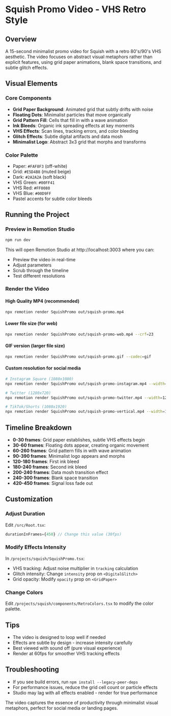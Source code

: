 # Squish Promo Video - VHS Retro Style

## Overview
A 15-second minimalist promo video for Squish with a retro 80's/90's VHS aesthetic. The video focuses on abstract visual metaphors rather than explicit features, using grid paper animations, blank space transitions, and subtle glitch effects.

## Visual Elements

### Core Components
- **Grid Paper Background**: Animated grid that subtly drifts with noise
- **Floating Dots**: Minimalist particles that move organically
- **Grid Pattern Fill**: Cells that fill in with a wave animation
- **Ink Bleeds**: Organic ink spreading effects at key moments
- **VHS Effects**: Scan lines, tracking errors, and color bleeding
- **Glitch Effects**: Subtle digital artifacts and data mosh
- **Minimalist Logo**: Abstract 3x3 grid that morphs and transforms

### Color Palette
- Paper: `#FAF8F3` (off-white)
- Grid: `#E5D4B8` (muted beige)
- Dark: `#2A2A2A` (soft black)
- VHS Green: `#00FF41`
- VHS Red: `#FF0080`
- VHS Blue: `#00D9FF`
- Pastel accents for subtle color bleeds

## Running the Project

### Preview in Remotion Studio
```bash
npm run dev
```
This will open Remotion Studio at http://localhost:3003 where you can:
- Preview the video in real-time
- Adjust parameters
- Scrub through the timeline
- Test different resolutions

### Render the Video

#### High Quality MP4 (recommended)
```bash
npx remotion render SquishPromo out/squish-promo.mp4
```

#### Lower file size (for web)
```bash
npx remotion render SquishPromo out/squish-promo-web.mp4 --crf=23
```

#### GIF version (larger file size)
```bash
npx remotion render SquishPromo out/squish-promo.gif --codec=gif
```

#### Custom resolution for social media
```bash
# Instagram Square (1080x1080)
npx remotion render SquishPromo out/squish-promo-instagram.mp4 --width=1080 --height=1080

# Twitter (1280x720)
npx remotion render SquishPromo out/squish-promo-twitter.mp4 --width=1280 --height=720

# TikTok/Shorts (1080x1920)
npx remotion render SquishPromo out/squish-promo-vertical.mp4 --width=1080 --height=1920
```

## Timeline Breakdown

- **0-30 frames**: Grid paper establishes, subtle VHS effects begin
- **30-60 frames**: Floating dots appear, creating organic movement
- **60-260 frames**: Grid pattern fills in with wave animation
- **90-390 frames**: Minimalist logo appears and morphs
- **120-180 frames**: First ink bleed
- **180-240 frames**: Second ink bleed
- **200-240 frames**: Data mosh transition effect
- **240-300 frames**: Blank space transition
- **420-450 frames**: Signal loss fade out

## Customization

### Adjust Duration
Edit `/src/Root.tsx`:
```typescript
durationInFrames={450} // Change this value (30fps)
```

### Modify Effects Intensity
In `/projects/squish/SquishPromo.tsx`:
- VHS tracking: Adjust noise multiplier in `tracking` calculation
- Glitch intensity: Change `intensity` prop on `<DigitalGlitch>`
- Grid opacity: Modify `opacity` prop on `<GridPaper>`

### Change Colors
Edit `/projects/squish/components/RetroColors.tsx` to modify the color palette.

## Tips
- The video is designed to loop well if needed
- Effects are subtle by design - increase intensity carefully
- Best viewed with sound off (pure visual experience)
- Render at 60fps for smoother VHS tracking effects

## Troubleshooting
- If you see build errors, run `npm install --legacy-peer-deps`
- For performance issues, reduce the grid cell count or particle effects
- Studio may lag with all effects enabled - render for true performance

The video captures the essence of productivity through minimalist visual metaphors, perfect for social media or landing pages.